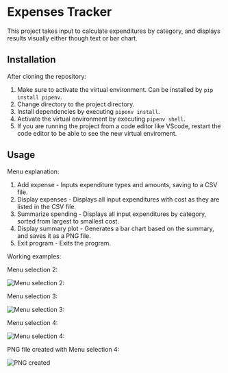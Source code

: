 # Expenses Tracker
This project takes input to calculate expenditures by category, and displays results visually either though text or bar chart.

## Installation
After cloning the repository: 
1. Make sure to activate the virtual environment. Can be installed by `pip install pipenv`.
2. Change directory to the project directory.
3. Install dependencies by executing `pipenv install`.
4. Activate the virtual environment by executing `pipenv shell`.
5. If you are running the project from a code editor like VScode, restart the code editor to be able to see the new virtual enviroment. 

## Usage
Menu explanation:
1. Add expense                        - Inputs expenditure types and amounts, saving to a CSV file.
2. Display expenses                   - Displays all input expenditures with cost as they are listed in the CSV file.
3. Summarize spending                 - Displays all input expenditures by category, sorted from largest to smallest cost.
4. Display summary plot               - Generates a bar chart based on the summary, and saves it as a PNG file. 
0. Exit program                       - Exits the program.


Working examples:

Menu selection 2:

![Menu selection 2:](https://user-images.githubusercontent.com/124433926/219022203-64f42e12-956f-413e-a18d-1def5aa25ad8.png)

Menu selection 3:

![Menu selection 3:](https://user-images.githubusercontent.com/124433926/219020947-ca62042a-5271-46d8-b354-b9acc1ab99fa.png)

Menu selection 4:

![Menu selection 4:](https://user-images.githubusercontent.com/124433926/219022255-99a643b6-26b8-4f05-9d90-2c296623cb80.png)

PNG file created with Menu selection 4:

![PNG created](https://user-images.githubusercontent.com/124433926/219020856-31c265c4-80e7-4043-9fd0-60e3701d55e0.png)










